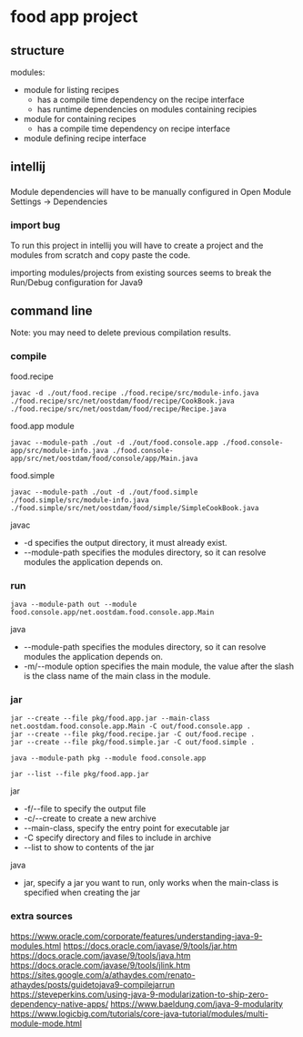 # food app project

## structure

modules:
 - module for listing recipes
    - has a compile time dependency on the recipe interface
    - has runtime dependencies on modules containing recipies
 - module for containing recipes
    - has a compile time dependency on recipe interface
 - module defining recipe interface


## intellij 

###

Module dependencies will have to be manually configured in Open Module Settings -> Dependencies

### import bug

To run this project in intellij you will have to create a project and the modules from scratch
and copy paste the code.

importing modules/projects from existing sources seems to break the Run/Debug configuration for Java9


## command line

Note: you may need to delete previous compilation results.

### compile 
food.recipe
``` 
javac -d ./out/food.recipe ./food.recipe/src/module-info.java ./food.recipe/src/net/oostdam/food/recipe/CookBook.java ./food.recipe/src/net/oostdam/food/recipe/Recipe.java
``` 

food.app module
``` 
javac --module-path ./out -d ./out/food.console.app ./food.console-app/src/module-info.java ./food.console-app/src/net/oostdam/food/console/app/Main.java 
```

food.simple
``` 
javac --module-path ./out -d ./out/food.simple ./food.simple/src/module-info.java ./food.simple/src/net/oostdam/food/simple/SimpleCookBook.java
``` 

javac
- -d specifies the output directory, it must already exist.
- --module-path specifies the modules directory, so it can resolve modules the application depends on.

### run
```
java --module-path out --module food.console.app/net.oostdam.food.console.app.Main
```

java
- --module-path specifies the modules directory, so it can resolve modules the application depends on.
- -m/--module option specifies the main module, the value after the slash is the class name of the main class in the module.

### jar
```
jar --create --file pkg/food.app.jar --main-class net.oostdam.food.console.app.Main -C out/food.console.app .
jar --create --file pkg/food.recipe.jar -C out/food.recipe .
jar --create --file pkg/food.simple.jar -C out/food.simple .

java --module-path pkg --module food.console.app

jar --list --file pkg/food.app.jar

```

jar 
- -f/--file to specify the output file
- -c/--create to create a new archive
- --main-class, specify the entry point for executable jar
- -C specify directory and files to include in archive
- --list to show to contents of the jar

java 
- jar, specify a jar you want to run, only works when the main-class is specified when creating the jar
    

### extra sources
https://www.oracle.com/corporate/features/understanding-java-9-modules.html
https://docs.oracle.com/javase/9/tools/jar.htm
https://docs.oracle.com/javase/9/tools/java.htm
https://docs.oracle.com/javase/9/tools/jlink.htm
https://sites.google.com/a/athaydes.com/renato-athaydes/posts/guidetojava9-compilejarrun
https://steveperkins.com/using-java-9-modularization-to-ship-zero-dependency-native-apps/
https://www.baeldung.com/java-9-modularity
https://www.logicbig.com/tutorials/core-java-tutorial/modules/multi-module-mode.html


